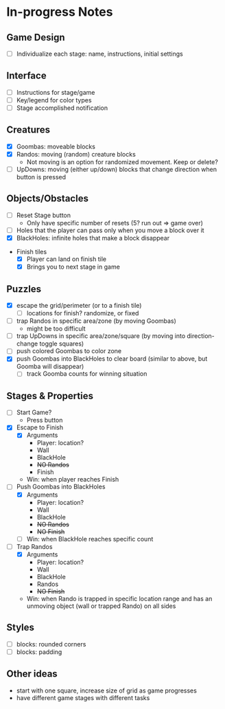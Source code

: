 # In-progress Notes

## Game Design
- [ ] Individualize each stage: name, instructions, initial settings

## Interface
- [ ] Instructions for stage/game
- [ ] Key/legend for color types
- [ ] Stage accomplished notification

## Creatures
- [x] Goombas: moveable blocks
- [x] Randos: moving (random) creature blocks
  * Not moving is an option for randomized movement. Keep or delete?
- [ ] UpDowns: moving (either up/down) blocks that change direction when button is pressed

## Objects/Obstacles
- [ ] Reset Stage button
  * Only have specific number of resets (5? run out => game over)
- [ ] Holes that the player can pass only when you move a block over it
- [x] BlackHoles: infinite holes that make a block disappear
* Finish tiles
  - [x] Player can land on finish tile
  - [x] Brings you to next stage in game

## Puzzles
- [x] escape the grid/perimeter (or to a finish tile)
  - [ ] locations for finish? randomize, or fixed
- [ ] trap Randos in specific area/zone (by moving Goombas)
  * might be too difficult
- [ ] trap UpDowns in specific area/zone/square (by moving into direction-change toggle squares)
- [ ] push colored Goombas to color zone
- [x] push Goombas into BlackHoles to clear board (similar to above, but Goomba will disappear)
  - [ ] track Goomba counts for winning situation

## Stages & Properties
- [ ] Start Game?
  * Press button
- [x] Escape to Finish
  - [x] Arguments
    * Player: location?
    * Wall
    * BlackHole
    * ~~NO Randos~~
    * Finish
  * Win: when player reaches Finish
- [ ] Push Goombas into BlackHoles
  - [x] Arguments
    * Player: location?
    * Wall
    * BlackHole
    * ~~NO Randos~~
    * ~~NO Finish~~
  - [ ] Win: when BlackHole reaches specific count
- [ ] Trap Randos
  - [x] Arguments
    * Player: location?
    * Wall
    * BlackHole
    * Randos
    * ~~NO Finish~~
  * Win: when Rando is trapped in specific location range and has an unmoving object (wall or trapped Rando) on all sides

## Styles
- [ ] blocks: rounded corners
- [ ] blocks: padding

## Other ideas
* start with one square, increase size of grid as game progresses
* have different game stages with different tasks
